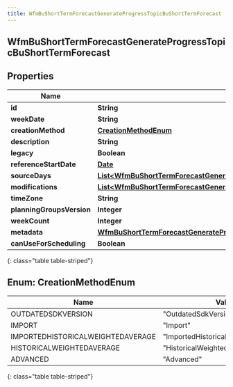 ```yaml
---
title: WfmBuShortTermForecastGenerateProgressTopicBuShortTermForecast
---
```


## WfmBuShortTermForecastGenerateProgressTopicBuShortTermForecast

## Properties

| Name                      | Type                                                                                                                                                                               | Description | Notes      |
| ------------------------- | ---------------------------------------------------------------------------------------------------------------------------------------------------------------------------------- | ----------- | ---------- |
| **id**                    | <!----><!---->**String**<!---->                                                                                                                                                    |             | [optional] |
| **weekDate**              | <!----><!---->**String**<!---->                                                                                                                                                    |             | [optional] |
| **creationMethod**        | [**CreationMethodEnum**](#CreationMethodEnum)<!---->                                                                                                                               |             | [optional] |
| **description**           | <!----><!---->**String**<!---->                                                                                                                                                    |             | [optional] |
| **legacy**                | <!----><!---->**Boolean**<!---->                                                                                                                                                   |             | [optional] |
| **referenceStartDate**    | <!----><!---->[**Date**](Date.md)<!---->                                                                                                                                           |             | [optional] |
| **sourceDays**            | <!----><!---->[**List&lt;WfmBuShortTermForecastGenerateProgressTopicForecastSourceDayPointer&gt;**](WfmBuShortTermForecastGenerateProgressTopicForecastSourceDayPointer.md)<!----> |             | [optional] |
| **modifications**         | <!----><!---->[**List&lt;WfmBuShortTermForecastGenerateProgressTopicBuForecastModification&gt;**](WfmBuShortTermForecastGenerateProgressTopicBuForecastModification.md)<!---->     |             | [optional] |
| **timeZone**              | <!----><!---->**String**<!---->                                                                                                                                                    |             | [optional] |
| **planningGroupsVersion** | <!----><!---->**Integer**<!---->                                                                                                                                                   |             | [optional] |
| **weekCount**             | <!----><!---->**Integer**<!---->                                                                                                                                                   |             | [optional] |
| **metadata**              | <!----><!---->[**WfmBuShortTermForecastGenerateProgressTopicWfmVersionedEntityMetadata**](WfmBuShortTermForecastGenerateProgressTopicWfmVersionedEntityMetadata.md)<!---->         |             | [optional] |
| **canUseForScheduling**   | <!----><!---->**Boolean**<!---->                                                                                                                                                   |             | [optional] |

{: class="table table-striped"}

<a name="CreationMethodEnum"></a>

## Enum: CreationMethodEnum

| Name                              | Value                                         |
| --------------------------------- | --------------------------------------------- |
| OUTDATEDSDKVERSION                | &quot;OutdatedSdkVersion&quot;                |
| IMPORT                            | &quot;Import&quot;                            |
| IMPORTEDHISTORICALWEIGHTEDAVERAGE | &quot;ImportedHistoricalWeightedAverage&quot; |
| HISTORICALWEIGHTEDAVERAGE         | &quot;HistoricalWeightedAverage&quot;         |
| ADVANCED                          | &quot;Advanced&quot;                          |

{: class="table table-striped"}
